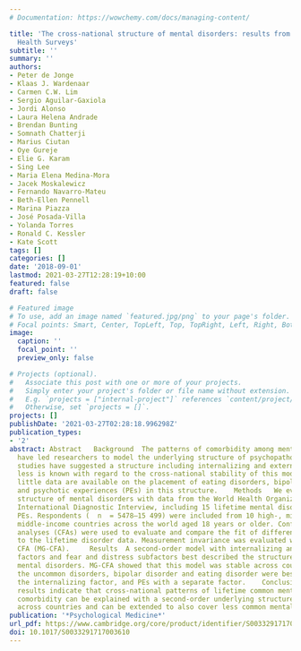 ```yaml
---
# Documentation: https://wowchemy.com/docs/managing-content/

title: 'The cross-national structure of mental disorders: results from the World Mental
  Health Surveys'
subtitle: ''
summary: ''
authors:
- Peter de Jonge
- Klaas J. Wardenaar
- Carmen C.W. Lim
- Sergio Aguilar-Gaxiola
- Jordi Alonso
- Laura Helena Andrade
- Brendan Bunting
- Somnath Chatterji
- Marius Ciutan
- Oye Gureje
- Elie G. Karam
- Sing Lee
- Maria Elena Medina-Mora
- Jacek Moskalewicz
- Fernando Navarro-Mateu
- Beth-Ellen Pennell
- Marina Piazza
- José Posada-Villa
- Yolanda Torres
- Ronald C. Kessler
- Kate Scott
tags: []
categories: []
date: '2018-09-01'
lastmod: 2021-03-27T12:28:19+10:00
featured: false
draft: false

# Featured image
# To use, add an image named `featured.jpg/png` to your page's folder.
# Focal points: Smart, Center, TopLeft, Top, TopRight, Left, Right, BottomLeft, Bottom, BottomRight.
image:
  caption: ''
  focal_point: ''
  preview_only: false

# Projects (optional).
#   Associate this post with one or more of your projects.
#   Simply enter your project's folder or file name without extension.
#   E.g. `projects = ["internal-project"]` references `content/project/deep-learning/index.md`.
#   Otherwise, set `projects = []`.
projects: []
publishDate: '2021-03-27T02:28:18.996298Z'
publication_types:
- '2'
abstract: Abstract   Background  The patterns of comorbidity among mental disorders
  have led researchers to model the underlying structure of psychopathology. While
  studies have suggested a structure including internalizing and externalizing disorders,
  less is known with regard to the cross-national stability of this model. Moreover,
  little data are available on the placement of eating disorders, bipolar disorder
  and psychotic experiences (PEs) in this structure.    Methods   We evaluated the
  structure of mental disorders with data from the World Health Organization Composite
  International Diagnostic Interview, including 15 lifetime mental disorders and six
  PEs. Respondents (  n  = 5478–15 499) were included from 10 high-, middle- and lower
  middle-income countries across the world aged 18 years or older. Confirmatory factor
  analyses (CFAs) were used to evaluate and compare the fit of different factor structures
  to the lifetime disorder data. Measurement invariance was evaluated with multigroup
  CFA (MG-CFA).     Results  A second-order model with internalizing and externalizing
  factors and fear and distress subfactors best described the structure of common
  mental disorders. MG-CFA showed that this model was stable across countries. Of
  the uncommon disorders, bipolar disorder and eating disorder were best grouped with
  the internalizing factor, and PEs with a separate factor.    Conclusions  These
  results indicate that cross-national patterns of lifetime common mental-disorder
  comorbidity can be explained with a second-order underlying structure that is stable
  across countries and can be extended to also cover less common mental disorders.
publication: '*Psychological Medicine*'
url_pdf: https://www.cambridge.org/core/product/identifier/S0033291717003610/type/journal_article
doi: 10.1017/S0033291717003610
---
```


